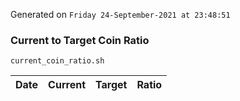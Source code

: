 Generated on `Friday 24-September-2021 at 23:48:51`

### Current to Target Coin Ratio
`current_coin_ratio.sh`

Date|Current|Target|Ratio
---|---|---|---
